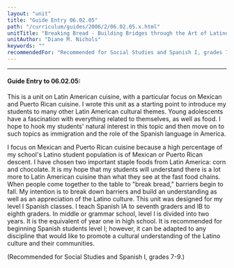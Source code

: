 ```yaml
---
layout: "unit"
title: "Guide Entry 06.02.05"
path: "/curriculum/guides/2006/2/06.02.05.x.html"
unitTitle: "Breaking Bread - Building Bridges through the Art of Latino Cuisine"
unitAuthor: "Diane M. Nichols"
keywords: ""
recommendedFor: "Recommended for Social Studies and Spanish I, grades 7-9."
---
```

<body>
<hr/>
 <h4>
  Guide Entry to 06.02.05:
 </h4>
 <p>
  This is a unit on Latin American cuisine, with a particular focus on Mexican and Puerto Rican cuisine. I wrote this unit as a starting point to introduce my students to many other Latin American cultural themes. Young adolescents have a fascination with everything related to themselves, as well as food. I hope to hook my students' natural interest in this topic and then move on to such topics as immigration and the role of the Spanish language in America.
 </p>
<p>
  I focus on Mexican and Puerto Rican cuisine because a high percentage of my school's Latino student population is of Mexican or Puerto Rican descent. I have chosen two important staple foods from Latin America: corn and chocolate. It is my hope that my students will understand there is a lot more to Latin American cuisine than what they see at the fast food chains. When people come together to the table to "break bread," barriers begin to fall. My intention is to break down barriers and build an understanding as well as an appreciation of the Latino culture. This unit was designed for my level I Spanish classes. I teach Spanish IA to seventh graders and IB to eighth graders. In middle or grammar school, level I is divided into two years. It is the equivalent of year one in high school. It is recommended for beginning Spanish students level I; however, it can be adapted to any discipline that would like to promote a cultural understanding of the Latino culture and their communities.
 </p>
<p>
  (Recommended for Social Studies and Spanish I, grades 7-9.)
 </p>

</body>